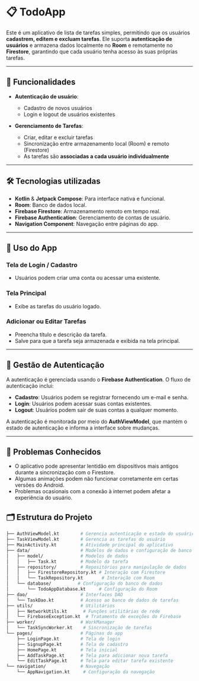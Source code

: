 # 📋 TodoApp

Este é um aplicativo de lista de tarefas simples, permitindo que os usuários **cadastrem, editem e excluam tarefas**. Ele suporta **autenticação de usuários** e armazena dados localmente no **Room** e remotamente no **Firestore**, garantindo que cada usuário tenha acesso às suas próprias tarefas. 

---

## 🚀 Funcionalidades

- **Autenticação de usuário**:
  - Cadastro de novos usuários
  - Login e logout de usuários existentes

- **Gerenciamento de Tarefas**:
  - Criar, editar e excluir tarefas
  - Sincronização entre armazenamento local (Room) e remoto (Firestore)
  - As tarefas são **associadas a cada usuário individualmente**

---

## 🛠️ Tecnologias utilizadas

- **Kotlin** & **Jetpack Compose**: Para interface nativa e funcional.
- **Room**: Banco de dados local.
- **Firebase Firestore**: Armazenamento remoto em tempo real.
- **Firebase Authentication**: Gerenciamento de contas de usuário.
- **Navigation Component**: Navegação entre páginas do app.

---
## 📱 Uso do App

### Tela de Login / Cadastro

- Usuários podem criar uma conta ou acessar uma existente.

### Tela Principal

- Exibe as tarefas do usuário logado.

### Adicionar ou Editar Tarefas

- Preencha título e descrição da tarefa.
- Salve para que a tarefa seja armazenada e exibida na tela principal.

---

## 🔐 Gestão de Autenticação

A autenticação é gerenciada usando o **Firebase Authentication**. O fluxo de autenticação inclui:

- **Cadastro**: Usuários podem se registrar fornecendo um e-mail e senha.
- **Login**: Usuários podem acessar suas contas existentes.
- **Logout**: Usuários podem sair de suas contas a qualquer momento.

A autenticação é monitorada por meio do **AuthViewModel**, que mantém o estado de autenticação e informa a interface sobre mudanças.

---

## 🐞 Problemas Conhecidos

- O aplicativo pode apresentar lentidão em dispositivos mais antigos durante a sincronização com o Firestore.
- Algumas animações podem não funcionar corretamente em certas versões do Android.
- Problemas ocasionais com a conexão à internet podem afetar a experiência do usuário.


## 🗂️ Estrutura do Projeto

```bash
├── AuthViewModel.kt        # Gerencia autenticação e estado do usuário
├── TaskViewModel.kt        # Gerencia as tarefas do usuário
├── MainActivity.kt         # Atividade principal do aplicativo
├── data/                   # Modelos de dados e configuração de banco
│   ├── model/              # Modelos de dados
│   │   ├── Task.kt         # Modelo da tarefa
│   ├── repository/         # Repositórios para manipulação de dados
│   │   ├── FirestoreRepository.kt # Interação com Firestore
│   │   └── TaskRepository.kt       # Interação com Room
│   └── database/          # Configuração do banco de dados
│       └── TodoAppDatabase.kt     # Configuração do Room
├── dao/                    # Interfaces DAO
│   └── TaskDao.kt          # Acesso ao banco de dados de tarefas
├── utils/                  # Utilitários
│   ├── NetworkUtils.kt      # Funções utilitárias de rede
│   └── FirebaseException.kt  # Tratamento de exceções do Firebase
├── worker/                 # WorkManager
│   └── TaskSyncWorker.kt    # Sincronização de tarefas
└── pages/                  # Páginas do app
    ├── LoginPage.kt        # Tela de login
    ├── SignupPage.kt       # Tela de cadastro
    ├── HomePage.kt         # Tela inicial
    ├── AddTaskPage.kt      # Tela para adicionar nova tarefa
    └── EditTaskPage.kt     # Tela para editar tarefa existente
└── navigation/             # Navegação
    └── AppNavigation.kt     # Configuração da navegação



